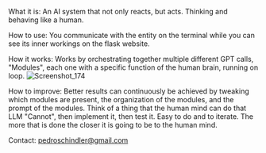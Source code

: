 What it is:
An AI system that not only reacts, but acts. Thinking and behaving like a human.

How to use:
You communicate with the entity on the terminal while you can see its inner workings on the flask website.

How it works:
Works by orchestrating together multiple different GPT calls, "Modules", each one with a specific function of the human brain, running on loop.
![Screenshot_174](https://github.com/BRlkl/AGI-Samantha/assets/63427520/ab2428f0-9194-4163-a503-370904961dac)

How to improve:
Better results can continuously be achieved by tweaking which modules are present, the organization of the modules, and the prompt of the modules.
Think of a thing that the human mind can do that LLM "Cannot", then implement it, then test it. Easy to do and to iterate. The more that is done the closer it is going to be to the human mind.

Contact: 
pedroschindler@gmail.com
